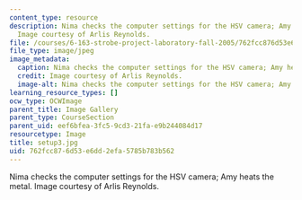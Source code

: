 ```yaml
---
content_type: resource
description: Nima checks the computer settings for the HSV camera; Amy heats the metal.
  Image courtesy of Arlis Reynolds.
file: /courses/6-163-strobe-project-laboratory-fall-2005/762fcc876d53e6dd2efa5785b783b562_setup3.jpg
file_type: image/jpeg
image_metadata:
  caption: Nima checks the computer settings for the HSV camera; Amy heats the metal.
  credit: Image courtesy of Arlis Reynolds.
  image-alt: Nima checks the computer settings for the HSV camera; Amy heats
learning_resource_types: []
ocw_type: OCWImage
parent_title: Image Gallery
parent_type: CourseSection
parent_uid: eef6bfea-3fc5-9cd3-21fa-e9b244084d17
resourcetype: Image
title: setup3.jpg
uid: 762fcc87-6d53-e6dd-2efa-5785b783b562
---
```

Nima checks the computer settings for the HSV camera; Amy heats the metal. Image courtesy of Arlis Reynolds.

